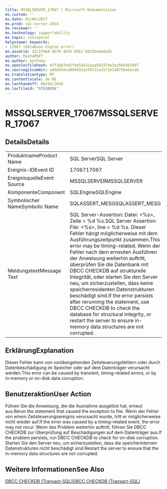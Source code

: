 ```yaml
---
title: MSSQLSERVER_17067 | Microsoft-Dokumentation
ms.custom: ''
ms.date: 03/06/2017
ms.prod: sql-server-2014
ms.reviewer: ''
ms.technology: supportability
ms.topic: conceptual
helpviewer_keywords:
- 17067 (Database Engine error)
ms.assetid: 32c1f0e8-db70-4836-95b2-8833be9e0ad1
author: MashaMSFT
ms.author: mathoma
ms.openlocfilehash: 4ff3de7ed2fbe54a32aaa501979a3acb6b452947
ms.sourcegitcommit: ad4d92dce894592a259721a1571b1d8736abacdb
ms.translationtype: MT
ms.contentlocale: de-DE
ms.lasthandoff: 08/04/2020
ms.locfileid: "87620936"
---
```

# <a name="mssqlserver_17067"></a><span data-ttu-id="3f6f0-102">MSSQLSERVER_17067</span><span class="sxs-lookup"><span data-stu-id="3f6f0-102">MSSQLSERVER_17067</span></span>
    
## <a name="details"></a><span data-ttu-id="3f6f0-103">Details</span><span class="sxs-lookup"><span data-stu-id="3f6f0-103">Details</span></span>  
  
|||  
|-|-|  
|<span data-ttu-id="3f6f0-104">Produktname</span><span class="sxs-lookup"><span data-stu-id="3f6f0-104">Product Name</span></span>|<span data-ttu-id="3f6f0-105">SQL Server</span><span class="sxs-lookup"><span data-stu-id="3f6f0-105">SQL Server</span></span>|  
|<span data-ttu-id="3f6f0-106">Ereignis-ID</span><span class="sxs-lookup"><span data-stu-id="3f6f0-106">Event ID</span></span>|<span data-ttu-id="3f6f0-107">17067</span><span class="sxs-lookup"><span data-stu-id="3f6f0-107">17067</span></span>|  
|<span data-ttu-id="3f6f0-108">Ereignisquelle</span><span class="sxs-lookup"><span data-stu-id="3f6f0-108">Event Source</span></span>|<span data-ttu-id="3f6f0-109">MSSQLSERVER</span><span class="sxs-lookup"><span data-stu-id="3f6f0-109">MSSQLSERVER</span></span>|  
|<span data-ttu-id="3f6f0-110">Komponente</span><span class="sxs-lookup"><span data-stu-id="3f6f0-110">Component</span></span>|<span data-ttu-id="3f6f0-111">SQLEngine</span><span class="sxs-lookup"><span data-stu-id="3f6f0-111">SQLEngine</span></span>|  
|<span data-ttu-id="3f6f0-112">Symbolischer Name</span><span class="sxs-lookup"><span data-stu-id="3f6f0-112">Symbolic Name</span></span>|<span data-ttu-id="3f6f0-113">SQLASSERT_MESG</span><span class="sxs-lookup"><span data-stu-id="3f6f0-113">SQLASSERT_MESG</span></span>|  
|<span data-ttu-id="3f6f0-114">Meldungstext</span><span class="sxs-lookup"><span data-stu-id="3f6f0-114">Message Text</span></span>|<span data-ttu-id="3f6f0-115">SQL Server-Assertion: Datei: \<%s>, Zeile = %d %s.</span><span class="sxs-lookup"><span data-stu-id="3f6f0-115">SQL Server Assertion: File: \<%s>, line = %d %s.</span></span> <span data-ttu-id="3f6f0-116">Dieser Fehler hängt möglicherweise mit dem Ausführungszeitpunkt zusammen.</span><span class="sxs-lookup"><span data-stu-id="3f6f0-116">This error may be timing-related.</span></span> <span data-ttu-id="3f6f0-117">Wenn der Fehler nach dem erneuten Ausführen der Anweisung weiterhin auftritt, überprüfen Sie die Datenbank mit DBCC CHECKDB auf strukturelle Integrität, oder starten Sie den Server neu, um sicherzustellen, dass keine speicherresidenten Datenstrukturen beschädigt sind.</span><span class="sxs-lookup"><span data-stu-id="3f6f0-117">If the error persists after rerunning the statement, use DBCC CHECKDB to check the database for structural integrity, or restart the server to ensure in-memory data structures are not corrupted.</span></span>|  
  
## <a name="explanation"></a><span data-ttu-id="3f6f0-118">Erklärung</span><span class="sxs-lookup"><span data-stu-id="3f6f0-118">Explanation</span></span>  
 <span data-ttu-id="3f6f0-119">Dieser Fehler kann von vorübergehenden Zeitsteuerungsfehlern oder durch Datenbeschädigung im Speicher oder auf dem Datenträger verursacht werden.</span><span class="sxs-lookup"><span data-stu-id="3f6f0-119">This error can be caused by transient, timing-related errors, or by in-memory or on-disk data corruption.</span></span>  
  
## <a name="user-action"></a><span data-ttu-id="3f6f0-120">Benutzeraktion</span><span class="sxs-lookup"><span data-stu-id="3f6f0-120">User Action</span></span>  
 <span data-ttu-id="3f6f0-121">Führen Sie die Anweisung, die die Ausnahme ausgelöst hat, erneut aus.</span><span class="sxs-lookup"><span data-stu-id="3f6f0-121">Rerun the statement that caused the exception to fire.</span></span> <span data-ttu-id="3f6f0-122">Wenn der Fehler von einem Zeitsteuerungsereignis verursacht wurde, tritt er möglicherweise nicht wieder auf.</span><span class="sxs-lookup"><span data-stu-id="3f6f0-122">If the error was caused by a timing-related event, the error may not recur.</span></span> <span data-ttu-id="3f6f0-123">Wenn das Problem weiterhin auftritt, führen Sie DBCC CHECKDB zur Überprüfung auf Beschädigungen auf dem Datenträger aus.</span><span class="sxs-lookup"><span data-stu-id="3f6f0-123">If the problem persists, run DBCC CHECKDB to check for on-disk corruption.</span></span> <span data-ttu-id="3f6f0-124">Starten Sie den Server neu, um sicherzustellen, dass die speicherinternen Datenstrukturen nicht beschädigt sind.</span><span class="sxs-lookup"><span data-stu-id="3f6f0-124">Restart the server to ensure that the in-memory data structures are not corrupted.</span></span>  
  
## <a name="see-also"></a><span data-ttu-id="3f6f0-125">Weitere Informationen</span><span class="sxs-lookup"><span data-stu-id="3f6f0-125">See Also</span></span>  
 [<span data-ttu-id="3f6f0-126">DBCC CHECKDB &#40;Transact-SQL&#41;</span><span class="sxs-lookup"><span data-stu-id="3f6f0-126">DBCC CHECKDB &#40;Transact-SQL&#41;</span></span>](/sql/t-sql/database-console-commands/dbcc-checkdb-transact-sql)  
  
  
